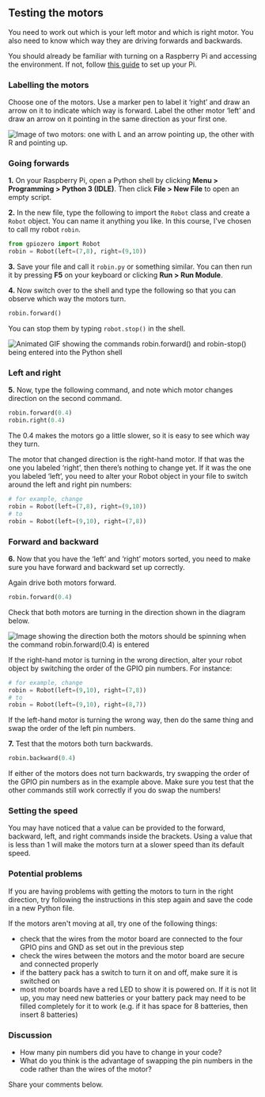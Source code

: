 [comment]: # (
Is this step open? Y/N
If so, short description of this step:
Related links:
Related files:
)

## Testing the motors

You need to work out which is your left motor and which is right motor. You also need to know which way they are driving forwards and backwards.

You should already be familiar with turning on a Raspberry Pi and accessing the environment. If not, follow [this guide](https://projects.raspberrypi.org/en/projects/raspberry-pi-getting-started) to set up your Pi.

### Labelling the motors

Choose one of the motors. Use a marker pen to label it ‘right’ and draw an arrow on it to indicate which way is forward. Label the other motor ‘left’ and draw an arrow on it pointing in the same direction as your first one.

![Image of two motors: one with L and an arrow pointing up, the other with R and pointing up.](images/)

### Going forwards

**1.** On your Raspberry Pi, open a Python shell by clicking **Menu > Programming > Python 3 (IDLE)**. Then click **File > New File** to open an empty script.

**2.** In the new file, type the following to import the `Robot` class and create a `Robot` object. You can name it anything you like. In this course, I've chosen to call my robot `robin`.
<!-- can you name it robot or Robot?? -->

~~~ python
from gpiozero import Robot
robin = Robot(left=(7,8), right=(9,10))
~~~

**3.** Save your file and call it `robin.py` or something similar. You can then run it by pressing **F5** on your keyboard or clicking **Run > Run Module**.

**4.** Now switch over to the shell and type the following so that you can observe which way the motors turn.

~~~ python
robin.forward()
~~~

You can stop them by typing `robot.stop()` in the shell.

<!-- Return, Enter, new line - is it necessary to specify? -->

![Animated GIF showing the commands robin.forward() and robin-stop() being entered into the Python shell](images/)

### Left and right

**5.** Now, type the following command, and note which motor changes direction on the second command.

~~~ python
robin.forward(0.4)
robin.right(0.4)
~~~

The 0.4 makes the motors go a little slower, so it is easy to see which way they turn.

The motor that changed direction is the right-hand motor. If that was the one you labeled ‘right’, then there’s nothing to change yet. If it was the one you labeled ‘left’, you need to alter your Robot object in your file to switch around the left and right pin numbers:

~~~ python
# for example, change
robin = Robot(left=(7,8), right=(9,10))
# to
robin = Robot(left=(9,10), right=(7,8))
~~~

### Forward and backward

**6.** Now that you have the ‘left’ and ‘right’ motors sorted, you need to make sure you have forward and backward set up correctly.

Again drive both motors forward.

~~~ python
robin.forward(0.4)
~~~

Check that both motors are turning in the direction shown in the diagram below.

![Image showing the direction both the motors should be spinning when the command robin.forward(0.4) is entered](images/)

If the right-hand motor is turning in the wrong direction, alter your robot object by switching the order of the GPIO pin numbers. For instance:

~~~ python
# for example, change
robin = Robot(left=(9,10), right=(7,8))
# to
robin = Robot(left=(9,10), right=(8,7))
~~~

If the left-hand motor is turning the wrong way, then do the same thing and swap the order of the left pin numbers.

**7.** Test that the motors both turn backwards.

~~~ python
robin.backward(0.4)
~~~

If either of the motors does not turn backwards, try swapping the order of the GPIO pin numbers as in the example above. Make sure you test that the other commands still work correctly if you do swap the numbers!

### Setting the speed

You may have noticed that a value can be provided to the forward, backward, left, and right commands inside the brackets. Using a value that is less than 1 will make the motors turn at a slower speed than its default speed.

### Potential problems

If you are having problems with getting the motors to turn in the right direction, try following the instructions in this step again and save the code in a new Python file.

If the motors aren't moving at all, try one of the following things:

+ check that the wires from the motor board are connected to the four GPIO pins and GND as set out in the previous step
+ check the wires between the motors and the motor board are secure and connected properly
+ if the battery pack has a switch to turn it on and off, make sure it is switched on
+ most motor boards have a red LED to show it is powered on. If it is not lit up, you may need new batteries or your battery pack may need to be filled completely for it to work (e.g. if it has space for 8 batteries, then insert 8 batteries)

### Discussion

+ How many pin numbers did you have to change in your code?
+ What do you think is the advantage of swapping the pin numbers in the code rather than the wires of the motor?

Share your comments below.
